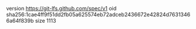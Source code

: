 version https://git-lfs.github.com/spec/v1
oid sha256:1cae4ff9f51dd2fb05a625574eb72adceb2436672e42824d76313466a64f839b
size 1113
